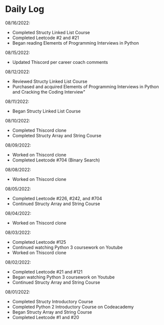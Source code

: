 # Daily Log

08/16/2022:
- Completed Structy Linked List Course
- Completed Leetcode #2 and #21
- Began reading Elements of Programming Interviews in Python

08/15/2022:
- Updated Thiscord per career coach comments

08/12/2022:
- Reviewed Structy Linked List Course
- Purchased and acquired Elements of Programming Interviews in Python and Cracking the Coding Interview"

08/11/2022:
- Began Structy Linked List Course 

08/10/2022:
- Completed Thiscord clone
- Completed Structy Array and String Course 

08/09/2022:
- Worked on Thiscord clone
- Completed Leetcode #704 (Binary Search)

08/08/2022:
- Worked on Thiscord clone

08/05/2022:
- Completed Leetcode #226, #242, and #704
- Continued Structy Array and String Course

08/04/2022:
- Worked on Thiscord clone

08/03/2022:
- Completed Leetcode #125
- Continued watching Python 3 coursework on Youtube
- Worked on Thiscord clone

08/02/2022:
- Completed Leetcode #21 and #121
- Began watching Python 3 coursework on Youtube
- Continued Structy Array and String Course

08/01/2022:
- Completed Structy Introductory Course
- Completed Python 2 Introductory Course on Codeacademy
- Began Structy Array and String Course
- Completed Leetcode #1 and #20